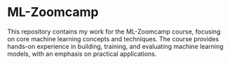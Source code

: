 # ML-Zoomcamp

This repository contains my work for the ML-Zoomcamp course, focusing on core machine learning concepts and techniques. The course provides hands-on experience in building, training, and evaluating machine learning models, with an emphasis on practical applications.
